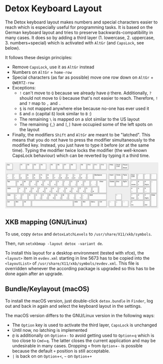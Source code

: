 # Detox Keyboard Layout

The Detox keyboard layout makes numbers and special characters easier to reach which is especially
useful for programming tasks. It is based on the German keyboard layout and tries to preserve
backwards-compatibility in many cases. It does so by adding a third layer (1. lowercase,
2. uppercase, 3. numbers+special) which is activated with `AltGr` (and `CapsLock`, see below).

It follows these design principles:
* Remove `CapsLock`, use it as `AltGr` instead
* Numbers on `AltGr` + `home-row`
* Special characters (as far as possible) move one row down on `AltGr` + `QWERTZ-row`
* Exceptions:
  * `!` can't move to `Q` because we already have `@` there. Additionally, `?` should not move to `Ü` because that's not easier to reach. Therefore, `!` and `?` map to `,` and `.`
  * `§` is not mapped anywhere else because no-one has ever used it
  * `ß` and `ẞ` (capital `ß`) look similar to `B` :)
  * The remaining `\` is mapped on a slot similar to the US layout
  * The remaining `{`,`}` and `[`,`]` have occupied some of the left spots on the layout
* Finally, the modifiers `Shift` and `AltGr` are meant to be "latched". This means that you do not have to press the modifier simultaneously to the modified key. Instead, you just have to type it before (or at the same time). Typing the modifier twice locks the modifier (the well-known CapsLock behaviour) which can be reverted by typing it a third time.

![Example Output](cheatsheet/keyboard-layout-debased.png)

## XKB mapping (GNU/Linux)

To use, copy `detox` and `detoxLatchLevels` to `/usr/share/X11/xkb/symbols`.

Then, run `setxkbmap -layout detox -variant de`.

To install this layout for a desktop environment (tested with xfce), the `<layout>` item in `evdev.xml` starting in line 5673 has to be copied into the `<layoutList>` of `/usr/share/X11/xkb/symbols/evdev.xml`. This file is overridden whenever the according package is upgraded so this has to be done again after an upgrade.

## Bundle/Keylayout (macOS)

To install the macOS version, just double-click `detox.bundle` in `Finder`, log out and back in
again and select the keyboard layout in the settings.

The macOS version differs to the GNU/Linux version in the following ways:
* The `Option` key is used to activate the third layer, `CapsLock` is unchanged
* Until now, no latching is implemented
* `@` is additionally on `Option`+`-` to avoid getting used to `Option`+`q` which is too close to
`Cmd`+`q`. The latter closes the current application and may be undesirable in many cases. Dropping
`+` from `Option`+`-` is possible because the default `+` position is still acceptable.
* `|` is back on on `Option`+`<`, `~` on `Option`+`+`
